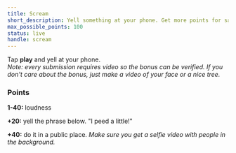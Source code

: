 ```yaml
---
title: Scream
short_description: Yell something at your phone. Get more points for saying what we tell you to and doing it in public.
max_possible_points: 100
status: live
handle: scream
---
```


Tap **play** and yell at your phone.<br> _Note: every submission requires video so the bonus can be verified. If you
don't care about the bonus, just make a
video of your face or a nice tree._

### Points

**1-40:** loudness

**+20:** yell the phrase below.
<span id="scream-phrase">"I peed a little!"</span>

**+40:** do it in a public place.
_Make sure you get a selfie video with people in the background._
